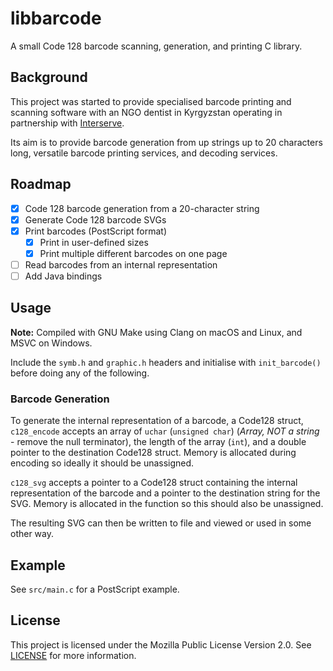 # libbarcode
A small Code 128 barcode scanning, generation, and printing C library.

## Background
This project was started to provide specialised barcode printing and scanning
software with an NGO dentist in Kyrgyzstan operating in partnership with
[Interserve](https://interserve.org.au/).

Its aim is to provide barcode generation from up strings up to 20 characters
long, versatile barcode printing services, and decoding services.

## Roadmap
- [x] Code 128 barcode generation from a 20-character string
- [x] Generate Code 128 barcode SVGs
- [x] Print barcodes (PostScript format)
  - [x] Print in user-defined sizes
  - [x] Print multiple different barcodes on one page
- [ ] Read barcodes from an internal representation
- [ ] Add Java bindings

## Usage
**Note:** Compiled with GNU Make using Clang on macOS and Linux, and MSVC on Windows.

Include the `symb.h` and `graphic.h` headers and initialise with `init_barcode()` before doing any of the following.

### Barcode Generation
To generate the internal representation of a barcode, a Code128 struct, `c128_encode`
accepts an array of `uchar` (`unsigned char`) (*Array, NOT a string* - remove the null terminator),
the length of the array (`int`), and a double pointer to the destination Code128
struct. Memory is allocated during encoding so ideally it should be unassigned.

`c128_svg` accepts a pointer to a Code128 struct containing the internal representation
of the barcode and a pointer to the destination string for the SVG. Memory is allocated
in the function so this should also be unassigned.

The resulting SVG can then be written to file and viewed or used in some other way.

## Example
See `src/main.c` for a PostScript example.

## License
This project is licensed under the Mozilla Public License Version 2.0. See [LICENSE](../blob/master/LICENSE) for more information.
